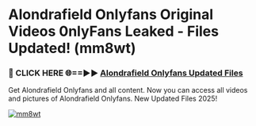 # Alondrafield Onlyfans Original Videos 0nlyFans Leaked - Files Updated! (mm8wt)

<h3>🔴 CLICK HERE 🌐==►► <a href="https://tinyurl.com/2m67pmp6" rel="nofollow">Alondrafield Onlyfans Updated Files</a></h3>

Get Alondrafield Onlyfans and all content. Now you can access all videos and pictures of Alondrafield Onlyfans. New Updated Files 2025!

[![mm8wt](https://i.imgur.com/H4QAA4z.gif)](https://tinyurl.com/2m67pmp6)